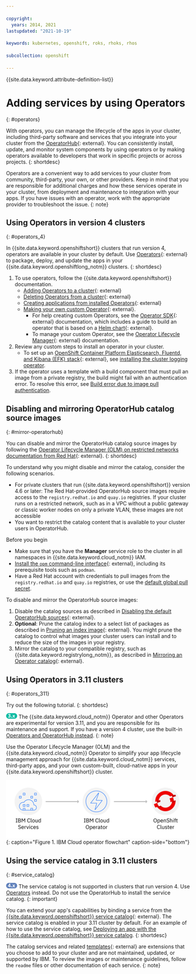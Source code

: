 ```yaml
---

copyright:
  years: 2014, 2021
lastupdated: "2021-10-19"

keywords: kubernetes, openshift, roks, rhoks, rhos

subcollection: openshift

---
```


{{site.data.keyword.attribute-definition-list}}


# Adding services by using Operators
{: #operators}

With operators, you can manage the lifecycle of the apps in your cluster, including third-party software and services that you integrate into your cluster from the [OperatorHub](https://operatorhub.io/){: external}. You can consistently install, update, and monitor system components by using operators or by making operators available to developers that work in specific projects or across projects.
{: shortdesc}

Operators are a convenient way to add services to your cluster from community, third-party, your own, or other providers. Keep in mind that you are responsible for additional charges and how these services operate in your cluster, from deployment and maintenance to integration with your apps. If you have issues with an operator, work with the appropriate provider to troubleshoot the issue.
{: note}

## Using Operators in version 4 clusters
{: #operators_4}

In {{site.data.keyword.openshiftshort}} clusters that run version 4, operators are available in your cluster by default. Use [Operators](https://docs.openshift.com/container-platform/4.7/operators/understanding/olm-what-operators-are.html){: external} to package, deploy, and update the apps in your {{site.data.keyword.openshiftlong_notm}} clusters.
{: shortdesc}

1. To use operators, follow the {{site.data.keyword.openshiftshort}} documentation.
    - [Adding Operators to a cluster](https://docs.openshift.com/container-platform/4.7/operators/admin/olm-adding-operators-to-cluster.html){: external}
    - [Deleting Operators from a cluster](https://docs.openshift.com/container-platform/4.7/operators/admin/olm-deleting-operators-from-cluster.html){: external}
    - [Creating applications from installed Operators](https://docs.openshift.com/container-platform/4.7/operators/user/olm-creating-apps-from-installed-operators.html){: external}
    - [Making your own custom Operator](https://github.com/operator-framework/community-operators/blob/master/docs/testing-operators.md#testing-operator-deployment-on-openshift){: external}.
        - For help creating custom Operators, see the [Operator SDK](https://docs.openshift.com/container-platform/4.7/operators/operator_sdk/osdk-about.html){: external} documentation, which includes a guide to build an operator that is based on a [Helm chart](https://docs.openshift.com/container-platform/4.7/operators/operator_sdk/){: external}.
        - To manage your custom Operator, see the [Operator Lifecycle Manager](http://docs.openshift.com/container-platform/4.7/operators/understanding/olm/olm-understanding-olm.html){: external} documentation.
2. Review any custom steps to install an operator in your cluster.
    - To set up an [OpenShift Container Platform Elasticsearch, Fluentd, and Kibana (EFK) stack](https://docs.openshift.com/container-platform/4.7/logging/cluster-logging.html){: external}, see [installing the cluster logging operator](/docs/openshift?topic=openshift-health#oc_logging_operator).
3. If the operator uses a template with a build component that must pull an image from a private registry, the build might fail with an authentication error. To resolve this error, see [Build error due to image pull authentication](/docs/openshift?topic=openshift-ts-app-build-img-pull).



## Disabling and mirroring OperatorHub catalog source images
{: #mirror-operatorhub}

You can disable and mirror the OperatorHub catalog source images by following the [Operator Lifecycle Manager (OLM) on restricted networks documentation from Red Hat](https://docs.openshift.com/container-platform/4.6/operators/admin/olm-restricted-networks.html){: external}. 
{: shortdesc}

To understand why you might disable and mirror the catalog, consider the following scenarios.
- For private clusters that run {{site.data.keyword.openshiftshort}} version 4.6 or later: The Red Hat-provided OperatorHub source images require access to the `registry.redhat.io` and `quay.io` registries. If your cluster runs on a restricted network, such as in a VPC without a public gateway or classic worker nodes on only a private VLAN, these images are not accessible
- You want to restrict the catalog content that is available to your cluster users in OperatorHub.

Before you begin

- Make sure that you have the **Manager** service role to the cluster in all namespaces in {{site.data.keyword.cloud_notm}} IAM.
- [Install the `opm` command-line interface](https://docs.openshift.com/container-platform/4.6/cli_reference/opm-cli.html#opm-cli){: external}, including its prerequisite tools such as `podman`.
- Have a Red Hat account with credentials to pull images from the `registry.redhat.io` and `quay.io` registries, or use the [default global pull secret](/docs/openshift?topic=openshift-registry#cluster_global_pull_secret).

To disable and mirror the OperatorHub source images:
1. Disable the catalog sources as described in [Disabling the default OperatorHub sources](https://docs.openshift.com/container-platform/4.6/operators/admin/olm-restricted-networks.html#olm-restricted-networks-operatorhub_olm-restricted-networks){: external}.
2. **Optional**: Prune the catalog index to a select list of packages as described in [Pruning an index image](https://docs.openshift.com/container-platform/4.6/operators/admin/olm-restricted-networks.html#olm-pruning-index-image_olm-restricted-networks){: external}. You might prune the catalog to control what images your cluster users can install and to reduce the size of the images in your registry.
3. Mirror the catalog to your compatible registry, such as {{site.data.keyword.registrylong_notm}}, as described in [Mirroring an Operator catalog](https://docs.openshift.com/container-platform/4.6/operators/admin/olm-restricted-networks.html#olm-mirror-catalog_olm-restricted-networks){: external}.


## Using Operators in 3.11 clusters
{: #operators_311}

Try out the following tutorial.
{: shortdesc}

<img src="images/icon-version-311.png" alt="Version 3.11 icon" width="30" style="width:30px; border-style: none"/> The {{site.data.keyword.cloud_notm}} Operator and other Operators are experimental for version 3.11, and you are responsible for its maintenance and support. If you have a version 4 cluster, use the built-in [Operators and OperatorHub instead](#operators_4).
{: note}

Use the Operator Lifecycle Manager (OLM) and the {{site.data.keyword.cloud_notm}} Operator to simplify your app lifecycle management approach for {{site.data.keyword.cloud_notm}} services, third-party apps, and your own custom-built, cloud-native apps in your {{site.data.keyword.openshiftshort}} cluster.

![App lifecycle management with {{site.data.keyword.cloud_notm}} Operator.](images/dev_guides_operators.png){: caption="Figure 1. IBM Cloud operator flowchart" caption-side="bottom"}

## Using the service catalog in 3.11 clusters
{: #service_catalog}

<img src="images/icon-version-43.png" alt="Version 4 icon" width="30" style="width:30px; border-style: none"/> The service catalog is not supported in clusters that run version 4. Use [Operators](#operators_4) instead. Do not use the OperatorHub to install the service catalog.
{: important}

You can extend your app's capabilities by binding a service from the [{{site.data.keyword.openshiftshort}} service catalog](https://docs.openshift.com/container-platform/3.11/architecture/service_catalog/index.html){: external}. The service catalog is enabled in your 3.11 cluster by default. For an example of how to use the service catalog, see [Deploying an app with the {{site.data.keyword.openshiftshort}} service catalog](/docs/openshift?topic=openshift-getting-started#deploy-app).
{: shortdesc}

The catalog services and related [templates](https://docs.openshift.com/container-platform/3.11/dev_guide/templates.html#dev-guide-templates){: external} are extensions that you choose to add to your cluster and are not maintained, updated, or supported by IBM. To review the images or maintenance guidelines, follow the `readme` files or other documentation of each service.
{: note}

